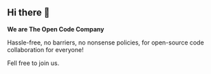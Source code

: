 ## Hi there 👋

**We are The Open Code Company**

Hassle-free, no barriers, no nonsense policies, for open-source code collaboration for everyone!

Fell free to join us.
